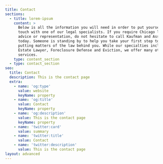 ```yaml
---
title: Contact
sections:
  - title: lorem-ipsum
    content: >
      Below is all the information you will need in order to put yourself in
      touch with one of our legal specialists. If you require Chicago legal
      advice or representation, do not hesitate to call Kaufman and Associates
      today. Someone is standing by to help you take your first step towards
      putting matters of the law behind you. While our specialties include: Real
      Estate Lawyer, Foreclosure Defense and Eviction, we offer many other legal
      services.
    type: content_section
  - type: contact_section
seo:
  title: Contact
  description: This is the contact page
  extra:
    - name: 'og:type'
      value: website
      keyName: property
    - name: 'og:title'
      value: Contact
      keyName: property
    - name: 'og:description'
      value: This is the contact page
      keyName: property
    - name: 'twitter:card'
      value: summary
    - name: 'twitter:title'
      value: Contact
    - name: 'twitter:description'
      value: This is the contact page
layout: advanced
---
```

